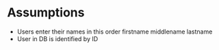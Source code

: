 


# Assumptions 
- Users enter their names in this order firstname middlename lastname 
- User in DB is identified by ID 
